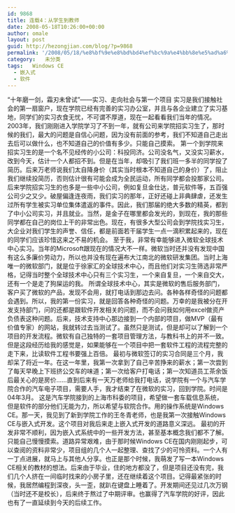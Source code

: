 ```yaml
---
id: 9868
title: 连载4：从学生到教师
date: 2008-05-18T10:26:00+00:00
author: omale
layout: post
guid: http://hezongjian.com/blog/?p=9868
permalink: '/2008/05/18/%e8%bf%9e%e8%bd%bd4%ef%bc%9a%e4%bb%8e%e5%ad%a6%e7%94%9f%e5%88%b0%e6%95%99%e5%b8%88/'
category:   未分类  
tags:   Windows CE
  - 嵌入式
  - 软件
---
```


“十年磨一剑，霜刃未曾试”——实习、走向社会与第一个项目 实习是我们接触社会的第一扇窗户，现在学院已经有完善的实习办公室，并且与各企业建立了实习基地，同学们的实习衣食无忧，不可谓不厚道，现在一起看看我们当年的情况。2003年，我们刚刚进入学院学习了不到一年，就有公司来学院招实习生了，那时候的我们，最大的问题是自信心问题，因为没有前面的参考，我们不知道自己走出去后可以做什么，也不知道自己的价值有多少。只能自己摸索。 第一个到学院来招实习生的是一个名不见经传的小公司：科投同济。公司没名气，又没实习薪水，改到今天，估计一个人都招不到。但是在当年，却吸引了我们班一多半的同学投了简历。后来万老师说我们太自降身价（其实当时根本不知道自己的身价）了，阻止我们继续投简历，否则估计很有可能会成为全民运动，所有同学都会投那家公司。后来学院招实习生的也多是一些中小公司，例如复旦金仕达，普元软件等，五百强公司少之又少。破屋偏逢连夜雨，我们实习的那年，正好还碰上非典肆虐，还发生过所有学生被实习单位集体遣返的事件。因此，我们那届的绝大多数的精英，都到了中小公司实习，并且就业。当然，是金子在哪里都会发光的，到现在，我的那些同学都在自己的岗位上干的非常出色。现在，有很多大型公司会到学院找实习生，大企业对我们学生的声誉、信任，都是前面若干届学生一点一滴积累起来的，现在的同学们应该珍惜这来之不易的机会。 至于我，非常有幸能够进入微软全球技术中心实习。当年的Microsoft跟现在的情况大不一样。微软当时还并没有发现中国有这么多廉价劳动力，所以也并没有现在遍布大江南北的微软研发集团。当时上海唯一的微软部门，就是位于徐家汇的全球技术中心，而且他们对实习生筛选非常严格，记得当时整个全球技术中心只有三个实习生，一个来自复旦，一个来自交大，还有一个是走了狗屎运的我。 所谓全球技术中心，其实是微软的售后服务部门，客户买了微软的产品，发现不会用，就打电话到那边去问。各种各样奇怪的问题都会遇到。所以，我的第一份实习，就是回答各种奇怪的问题。万幸的是我被分在开发支持部门，问的还都是跟软件开发相关的问题，而不会问我如何用excel做资产负债表这种问题。后来，技术支持中心那边接到一个内部的项目，做MVP（最有价值专家）的网站，我就转过去当测试了。虽然只是测试，但是却可以了解到一个项目的开发流程。微软有自己独特的一套项目管理方法，与教科书上的并不一致。但是这段经历给我的感觉是，如果能够在一个项目中把一套软件工程的流程完整的走下来，比读软件工程书要强上百倍。 最初与微软签订的实习合同是三个月，我却呆了将近一年。在这一年里，我第一次拿到了自己辛苦挣来的薪水；第一次尝到了每天早晚上下班挤公交车的味道；第一次给客户打电话；第一次知道员工茶余饭后最关心的是房价……直到后来有一天万老师给我打电话，说学院有一个与汽车学院合作的汽车电子项目，需要人手，我才结束了在微软的实习，回到学院。时间是04年3月。 这是汽车学院接到的上海市科委的项目，希望做一套车载信息系统，但是软件的部分他们无能为力，所以希望与软院合作。用的操作系统是Windows CE。那一天，我见到了新到学院工作的王冬青老师，也是我第一次接触Windows CE与嵌入式开发。这个项目对我后来走上嵌入式开发的道路意义深远。 最初的开发非常不顺利，因为嵌入式系统中的一些开发方法，甚至基本概念我们都不了解。只能自己慢慢摸索。道路异常艰难，由于那时候Windows CE在国内刚刚起步，可以查阅的资料非常少，项目组的几个人一起整理、查找了少的可怜资料。一个人有一丁点进展，就马上与其他人分享。也正是那个时候，我萌发了写一本Windows CE相关的教材的想法。后来由于毕业，住的地方都没了，但是项目还没有完，我们几个人挤在一间临时找来的小房子里，还在继续着这个项目。记得最紧张的时候，我居然编程到深夜，头一歪，就趴在键盘上睡着了。开发期间还见过几次万钢（当时还不是校长），后来终于熬过了中期评审。也赢得了汽车学院的好评，因此也有了一直延续到今天的后续工作。

